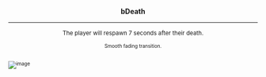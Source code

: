 <p align="center"><b>bDeath</b>

<hr>

<p align="center"><small>The player will respawn 7 seconds after their death.
<p align="center"><small>Smooth fading transition.
  
<br>
<br>

![image](https://github.com/BadDwagon/bDeath/assets/38072174/1ae6d4cf-4ae8-4b8f-8a37-056b5b8858be)
